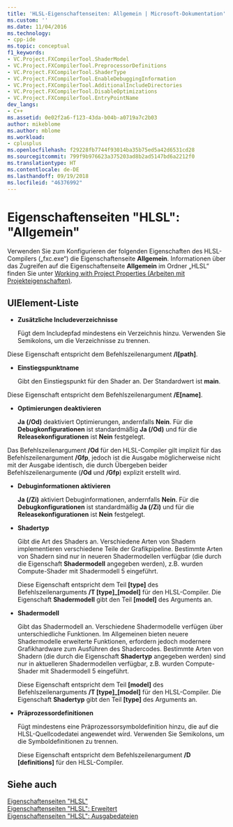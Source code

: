 ```yaml
---
title: 'HLSL-Eigenschaftenseiten: Allgemein | Microsoft-Dokumentation'
ms.custom: ''
ms.date: 11/04/2016
ms.technology:
- cpp-ide
ms.topic: conceptual
f1_keywords:
- VC.Project.FXCompilerTool.ShaderModel
- VC.Project.FXCompilerTool.PreprocessorDefinitions
- VC.Project.FXCompilerTool.ShaderType
- VC.Project.FXCompilerTool.EnableDebuggingInformation
- VC.Project.FXCompilerTool.AdditionalIncludeDirectories
- VC.Project.FXCompilerTool.DisableOptimizations
- VC.Project.FXCompilerTool.EntryPointName
dev_langs:
- C++
ms.assetid: 0e02f2a6-f123-43da-b04b-a0719a7c2b03
author: mikeblome
ms.author: mblome
ms.workload:
- cplusplus
ms.openlocfilehash: f29228fb7744f93014ba35b75ed5a42d6531cd28
ms.sourcegitcommit: 799f9b976623a375203ad8b2ad5147bd6a2212f0
ms.translationtype: HT
ms.contentlocale: de-DE
ms.lasthandoff: 09/19/2018
ms.locfileid: "46376992"
---
```

# <a name="hlsl-property-pages-general"></a>Eigenschaftenseiten "HLSL": "Allgemein"

Verwenden Sie zum Konfigurieren der folgenden Eigenschaften des HLSL-Compilers („fxc.exe“) die Eigenschaftenseite **Allgemein**. Informationen über das Zugreifen auf die Eigenschaftenseite **Allgemein** im Ordner „HLSL“ finden Sie unter [Working with Project Properties (Arbeiten mit Projekteigenschaften)](../ide/working-with-project-properties.md).

## <a name="uielement-list"></a>UIElement-Liste

- **Zusätzliche Includeverzeichnisse**

   Fügt dem Includepfad mindestens ein Verzeichnis hinzu. Verwenden Sie Semikolons, um die Verzeichnisse zu trennen.

Diese Eigenschaft entspricht dem Befehlszeilenargument **/I[path]**.

- **Einstiegspunktname**

   Gibt den Einstiegspunkt für den Shader an. Der Standardwert ist **main**.

Diese Eigenschaft entspricht dem Befehlszeilenargument **/E[name]**.

- **Optimierungen deaktivieren**

   **Ja (/Od)** deaktiviert Optimierungen, andernfalls **Nein**. Für die **Debugkonfigurationen** ist standardmäßig **Ja (/Od)** und für die **Releasekonfigurationen** ist **Nein** festgelegt.

Das Befehlszeilenargument **/Od** für den HLSL-Compiler gilt implizit für das Befehlszeilenargument **/Gfp**, jedoch ist die Ausgabe möglicherweise nicht mit der Ausgabe identisch, die durch Übergeben beider Befehlszeilenargumente (**/Od** und **/Gfp**) explizit erstellt wird.

- **Debuginformationen aktivieren**

   **Ja (/Zi)** aktiviert Debuginformationen, andernfalls **Nein**. Für die **Debugkonfigurationen** ist standardmäßig **Ja (/Zi)** und für die **Releasekonfigurationen** ist **Nein** festgelegt.

- **Shadertyp**

   Gibt die Art des Shaders an. Verschiedene Arten von Shadern implementieren verschiedene Teile der Grafikpipeline. Bestimmte Arten von Shadern sind nur in neueren Shadermodellen verfügbar (die durch die Eigenschaft **Shadermodell** angegeben werden), z.B. wurden Compute-Shader mit Shadermodell 5 eingeführt.

   Diese Eigenschaft entspricht dem Teil **\[type]** des Befehlszeilenarguments **/T \[type]_\[model]** für den HLSL-Compiler. Die Eigenschaft **Shadermodell** gibt den Teil **[model]** des Arguments an.

- **Shadermodell**

   Gibt das Shadermodell an. Verschiedene Shadermodelle verfügen über unterschiedliche Funktionen. Im Allgemeinen bieten neuere Shadermodelle erweiterte Funktionen, erfordern jedoch modernere Grafikhardware zum Ausführen des Shadercodes. Bestimmte Arten von Shadern (die durch die Eigenschaft **Shadertyp** angegeben werden) sind nur in aktuelleren Shadermodellen verfügbar, z.B. wurden Compute-Shader mit Shadermodell 5 eingeführt.

   Diese Eigenschaft entspricht dem Teil **\[model]** des Befehlszeilenarguments **/T \[type]_\[model]** für den HLSL-Compiler. Die Eigenschaft **Shadertyp** gibt den Teil **[type]** des Arguments an.

- **Präprozessordefinitionen**

   Fügt mindestens eine Präprozessorsymboldefinition hinzu, die auf die HLSL-Quellcodedatei angewendet wird. Verwenden Sie Semikolons, um die Symboldefinitionen zu trennen.

   Diese Eigenschaft entspricht dem Befehlszeilenargument **/D \[definitions]** für den HLSL-Compiler.

## <a name="see-also"></a>Siehe auch

[Eigenschaftenseiten "HLSL"](../ide/hlsl-property-pages.md)<br>
[Eigenschaftenseiten "HLSL": Erweitert](../ide/hlsl-property-pages-advanced.md)<br>
[Eigenschaftenseiten "HLSL": Ausgabedateien](../ide/hlsl-property-pages-output-files.md)